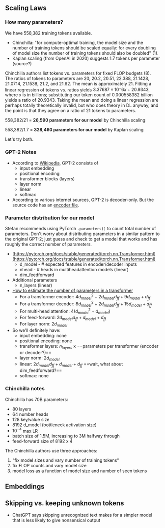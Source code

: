 ## Scaling Laws

### How many parameters?
We have 558,382 training tokens available.

- Chinchilla: "for compute-optimal training, the model size and the number of training tokens should be scaled equally: for every doubling of model size the number of training tokens should also be doubled" (1).
- Kaplan scaling (from OpenAI in 2020) suggests 1.7 tokens per parameter (source?)

Chinchilla authors list tokens vs. parameters for fixed FLOP budgets (8). The ratios of tokens to parameters are 20, 20.2, 20.51, 22.388, 21.1428, 21.0714, 21.1538, 21.2, and 21.62. The mean is approximately 21. Fitting a linear regression of tokens vs. ratios yields $3.37687×10^-6 x + 20.9343$, where x is in billions; substituting our token count of 0.000558382 billion yields a ratio of 20.9343. Taking the mean and doing a linear regression are perhaps totally theoretically invalid, but who does theory in DL anyway, and the point is that they agree on a ratio of 21 tokens to parameters.

558,382/21 = **26,590 parameters for our model** by Chinchilla scaling

558,382/1.7 = **328,460 parameters for our model** by Kaplan scaling

Let's try both.

### GPT-2 Notes
- According to [Wikipedia](https://en.wikipedia.org/wiki/GPT-2#/media/File:Full_GPT_architecture.png), GPT-2 consists of
	- input embedding
	- positional encoding
	- transformer blocks (layers)
	- layer norm
	- linear
	- softmax
- According to various internet sources, GPT-2 is decoder-only. But the source code has an [encoder file](https://github.com/openai/gpt-2/tree/master/src).

### Parameter distribution for our model
Stefan recommends using PyTorch `.parameters()` to count total number of parameters. Don't worry about distributing parameters in a similar pattern to the original GPT-2; just guess and check to get a model that works and has roughly the correct number of parameters.

- [https://pytorch.org/docs/stable/generated/torch.nn.Transformer.html](https://pytorch.org/docs/stable/generated/torch.nn.Transformer.html)
	- d_model - # expected features in encoder/decoder inputs
	- nhead - # heads in multiheadattention models (linear)
	- dim_feedforward
- Additional parameters
	- n_layers (linear)
- [How to estimate the number of parameters in a transformer](https://towardsdatascience.com/how-to-estimate-the-number-of-parameters-in-transformer-models-ca0f57d8dff0)
	- For a transformer encoder: $4d_{model}^{2}+ 2d_{model}d_{ff} + 9d_{model} + d_{ff}$ 
	- For a transformer decoder: $8d_{model}^{2}+ 2d_{model}d_{ff} + 15d_{model} + d_{ff}$ 
	- For multi-head attention: $4(d_{model}^{2}+ d_{model})$
	- For feed-forward: $2d_{model}d_{ff} + d_{model} + d_{ff}$
	- For layer norm: $2d_{model}$
- So we'll definitely have:
	- input embedding: none
	- positional encoding: none
	- transformer layers: $n_{layers}$ x ==parameters per transformer (encoder or decoder?)==
	- layer norm: $2d_{model}$
	- linear: $2d_{model}d_{ff} + d_{model} + d_{ff}$ ==wait, what about dim_feedforward?==
	- softmax: none


### Chinchilla notes

Chinchilla has 70B parameters:
- 80 layers
- 64 number heads
- 128 key/value size
- 8192 d_model (bottleneck activation size)
- $10^{-4}$ max LR
- batch size of 1.5M, increasing to 3M halfway through
- feed-forward size of 8192 x 4

The Chinchilla authors use three approaches: 
1) "fix model sizes and vary number of training tokens" 
2) fix FLOP counts and vary model size
3) model loss as a function of model size and number of seen tokens

## Embeddings

## Skipping vs. keeping unknown tokens
- ChatGPT says skipping unrecognized text makes for a simpler model that is less likely to give nonsensical output

